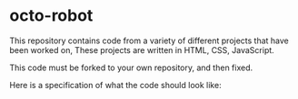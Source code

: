 # octo-robot
This repository contains code from a variety of different projects that have been worked on,  These projects are written in HTML, CSS, JavaScript.

This code must be forked to your own repository, and then fixed.

Here is a specification of what the code should look like:

